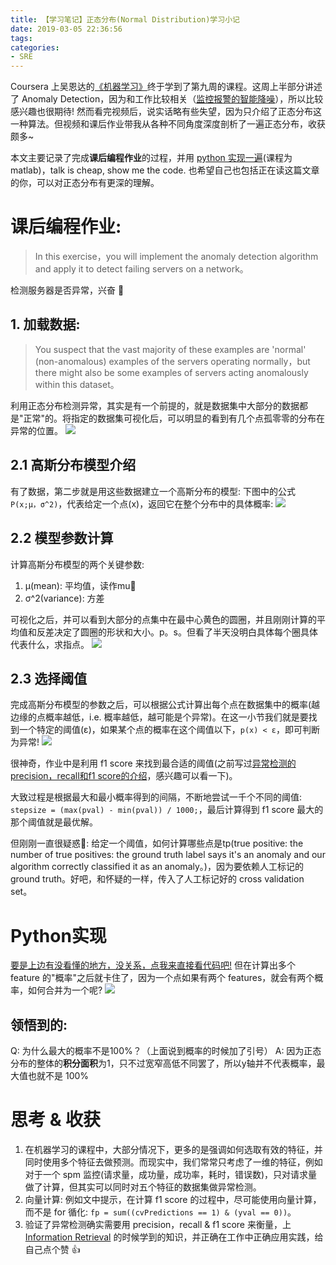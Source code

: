 ```yaml
---
title: 【学习笔记】正态分布(Normal Distribution)学习小记
date: 2019-03-05 22:36:56
tags:
categories:
- SRE
---
```



Coursera 上吴恩达的[《机器学习》](https://www。coursera。org/learn/machine-learning/home/welcome)终于学到了第九周的课程。这周上半部分讲述了 Anomaly Detection，因为和工作比较相关（[监控报警的智能降噪](/blog/20190113/anomaly-detection/)），所以比较感兴趣也很期待! 然而看完视频后，说实话略有些失望，因为只介绍了正态分布这一种算法。但视频和课后作业带我从各种不同角度深度剖析了一遍正态分布，收获颇多~

本文主要记录了完成**课后编程作业**的过程，并用 [python 实现一遍](https://github.com/daya0576/Gaussian-Distribution/blob/master/normalization.ipynb)(课程为matlab)，talk is cheap, show me the code. 也希望自己也包括正在读这篇文章的你，可以对正态分布有更深的理解。

<!--more-->

# 课后编程作业:
> In this exercise，you will implement the anomaly detection algorithm and apply it to detect failing servers on a network。

检测服务器是否异常，兴奋 🥰

## 1. 加载数据:
> You suspect that the vast majority of these examples are 'normal' (non-anomalous) examples of the servers operating normally，but there might also be some examples of servers acting anomalously within this dataset。

利用正态分布检测异常，其实是有一个前提的，就是数据集中大部分的数据都是"正常"的。将指定的数据集可视化后，可以明显的看到有几个点孤零零的分布在异常的位置。
![](../images/blog/190302_cousera_anomaly_detection/15516041918813.jpg)

## 2.1 高斯分布模型介绍
有了数据，第二步就是用这些数据建立一个高斯分布的模型: 下图中的公式 `P(x;μ，σ^2)`，代表给定一个点(x)，返回它在整个分布中的具体概率:
![](../images/blog/190302_cousera_anomaly_detection/model.jpg)


## 2.2 模型参数计算
计算高斯分布模型的两个关键参数:

1. μ(mean): 平均值，读作mu
2. σ^2(variance): 方差

可视化之后，并可以看到大部分的点集中在最中心黄色的圆圈，并且刚刚计算的平均值和反差决定了圆圈的形状和大小。p。s。但看了半天没明白具体每个圈具体代表什么，求指点。
![](../images/blog/190302_cousera_anomaly_detection/15516064266294.jpg)

## 2.3 选择阈值
完成高斯分布模型的参数之后，可以根据公式计算出每个点在数据集中的概率(越边缘的点概率越低，i.e. 概率越低，越可能是个异常)。在这一小节我们就是要找到一个特定的阈值(ε)，如果某个点的概率在这个阈值以下，`p(x) < ε`，即可判断为异常!
![](../images/blog/190302_cousera_anomaly_detection/15516075882385.jpg)

很神奇，作业中是利用 f1 score 来找到最合适的阈值(之前写过[异常检测的precision，recall和f1 score的介绍](/blog/20190113/anomaly-detection/#2-回归测试)，感兴趣可以看一下)。

大致过程是根据最大和最小概率得到的间隔，不断地尝试一千个不同的阈值: `stepsize = (max(pval) - min(pval)) / 1000;`，最后计算得到 f1 score 最大的那个阈值就是最优解。

但刚刚一直很疑惑🤔: 给定一个阈值，如何计算哪些点是tp(true positive: the number of true positives: the ground truth label says it's an anomaly and our algorithm correctly classified it as an anomaly。)，因为要依赖人工标记的 ground truth。好吧，和怀疑的一样，传入了人工标记好的 cross validation set。

# Python实现
[要是上边有没看懂的地方，没关系，点我来直接看代码吧!](https://github.com/daya0576/Gaussian-Distribution/blob/master/normalization.ipynb)
但在计算出多个 feature 的"概率"之后就卡住了，因为一个点如果有两个 features，就会有两个概率，如何合并为一个呢?
![](../images/blog/190302_cousera_anomaly_detection/15517965144087.jpg)

## 领悟到的:
Q: 为什么最大的概率不是100%？（上面说到概率的时候加了引号）
A: 因为正态分布的整体的**积分面积**为1，只不过宽窄高低不同罢了，所以y轴并不代表概率，最大值也就不是 100%


# 思考 & 收获
1. 在机器学习的课程中，大部分情况下，更多的是强调如何选取有效的特征，并同时使用多个特征去做预测。而现实中，我们常常只考虑了一维的特征，例如对于一个 spm 监控(请求量，成功量，成功率，耗时，错误数)，只对请求量做了计算，但其实可以同时对五个特征的数据集做异常检测。
2. 向量计算: 例如文中提示，在计算 f1 score 的过程中，尽可能使用向量计算，而不是 for 循化: `fp = sum((cvPredictions == 1) & (yval == 0))`。
3. 验证了异常检测确实需要用 precision，recall & f1 score 来衡量，上  [Information Retrieval](/blog/20160731/comp6714-information-retrieval-and-web-search-2016s2/) 的时候学到的知识，并正确在工作中正确应用实践，给自己点个赞 👍



